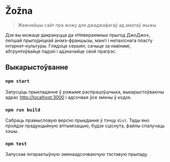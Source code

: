 # Žožna

> Жажнейшы сайт пра жожу для джаджафагаў ад аматаў жыжы

Дзе вы можаце дакрануцца да «Невераемных прыгод ДжоДжо», лепшай
прыгодніцкай анімэ-франшызы, мангі і непахіснага пласту
інтэрнэт-культуры. Глядзіце серыял, сачыце за навінамі, абгрунтоўвайце
падзеі і адзначайце свой прагрэс.

## Выкарыстоўванне

### `npm start`

Запусціць прыкладанне ў рэжыме распрацоўшчыка, выкарыстоўваючы адрас
[http://localhost:3000](http://localhost:3000) і адсочвая ўсе змены ў
кодзе.

### `npm run build`

Сабраць прамысловую версію прыкдання ў тэчцу `dist`. Тады яно пройдзе
прадукцыйную аптымізацыю, будзе сціснута, файлы спалучаць хэшы.

### `npm test`

Запускае інтэрактыўную зменаадсочваючую тэставую прыладу.

